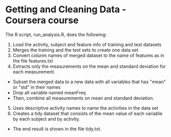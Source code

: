 # Getting and Cleaning Data - Coursera course 

The R script, run_analysis.R, does the following:

1. Load the activity, subject and feature info of training and test datasets
2. Merges the training and the test sets to create one data set
3. Convert colunm names of merged dataset to the name of features as in the file features.txt
4. Extracts only the measurements on the mean and standard deviation for each measurement.
  * Subset the merged data to a new data with all variables that has "mean" or "std" in their names
  * Drop all variable named meanFreq
  * Then, combine all measurements on mean and standard deviation.
5. Uses descriptive activity names to name the activities in the data set
6. Creates a tidy dataset that consists of the mean value of each variable by each subject and by activity.
  * The end result is shown in the file tidy.txt.
